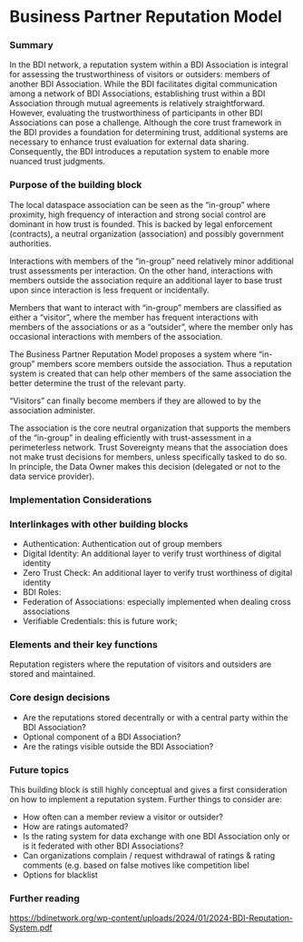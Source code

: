 # Business Partner Reputation Model

### Summary

In the BDI network, a reputation system within a BDI Association is integral for assessing the trustworthiness of visitors or outsiders: members of another BDI Association. While the BDI facilitates digital communication among a network of BDI Associations, establishing trust within a BDI Association through mutual agreements is relatively straightforward. However, evaluating the trustworthiness of participants in other BDI Associations can pose a challenge. Although the core trust framework in the BDI provides a foundation for determining trust, additional systems are necessary to enhance trust evaluation for external data sharing. Consequently, the BDI introduces a reputation system to enable more nuanced trust judgments.

### Purpose of the building block

The local dataspace association can be seen as the “in-group” where proximity, high frequency of interaction and strong social control are dominant in how trust is founded. This is backed by legal enforcement (contracts), a neutral organization (association) and possibly government authorities.

Interactions with members of the “in-group” need relatively minor additional trust assessments per interaction. On the other hand, interactions with members outside the association require an additional layer to base trust upon since interaction is less frequent or incidentally.

Members that want to interact with “in-group” members are classified as either a “visitor”, where the member has frequent interactions with members of the associations or as a “outsider”, where the member only has occasional interactions with members of the association.

The Business Partner Reputation Model proposes a system where “in-group” members score members outside the association. Thus a reputation system is created that can help other members of the same association the better determine the trust of the relevant party.

“Visitors” can finally become members if they are allowed to by the association administer.

The association is the core neutral organization that supports the members of the “in-group” in dealing efficiently with trust-assessment in a perimeterless network. Trust Sovereignty means that the association does not make trust decisions for members, unless specifically tasked to do so. In principle, the Data Owner makes this decision (delegated or not to the data service provider).

### Implementation Considerations

### Interlinkages with other building blocks

* Authentication: Authentication out of group members
* Digital Identity: An additional layer to verify trust worthiness of digital identity
* Zero Trust Check: An additional layer to verify trust worthiness of digital identity
* BDI Roles:
* Federation of Associations: especially implemented when dealing cross associations
* Verifiable Credentials: this is future work;

### Elements and their key functions

Reputation registers where the reputation of visitors and outsiders are stored and maintained.

### Core design decisions

* Are the reputations stored decentrally or with a central party within the BDI Association?
* Optional component of a BDI Association?
* Are the ratings visible outside the BDI Association?

### Future topics

This building block is still highly conceptual and gives a first consideration on how to implement a reputation system. Further things to consider are:

* How often can a member review a visitor or outsider?
* How are ratings automated?
* Is the rating system for data exchange with one BDI Association only or is it federated with other BDI Associations?
* Can organizations complain / request withdrawal of ratings & rating comments (e.g. based on false motives like competition libel
* Options for blacklist

### Further reading

https://bdinetwork.org/wp-content/uploads/2024/01/2024-BDI-Reputation-System.pdf

